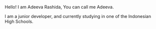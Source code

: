 Hello! I am Adeeva Rashida, You can call me Adeeva.

I am a junior developer, and currently studying in one of the Indonesian High Schools.
